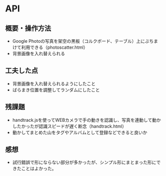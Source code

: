 # API
## 概要・操作方法
 - Google Photoの写真を架空の黒板（コルクボード、テーブル）上にぶちまけて利用できる（photoscatter.html）
 - 背景画像を入れ替えられる 
## 工夫した点
 - 背景画像を入れ替えられるようにしたこと
 - ばらまき位置を調整してランダムにしたこと 
## 残課題
 - handtrack.jsを使ってWEBカメラで手の動きを認識し、写真を連動して動かしたかったが認識スピードが遅く断念（handtrack.html）
 - 動かしてまとめた山をタグやアルバムとして登録などできると良いか 
## 感想
 - 試行錯誤で形にならない部分が多かったが、シンプル形にまとまった形にできたことはよかった。
